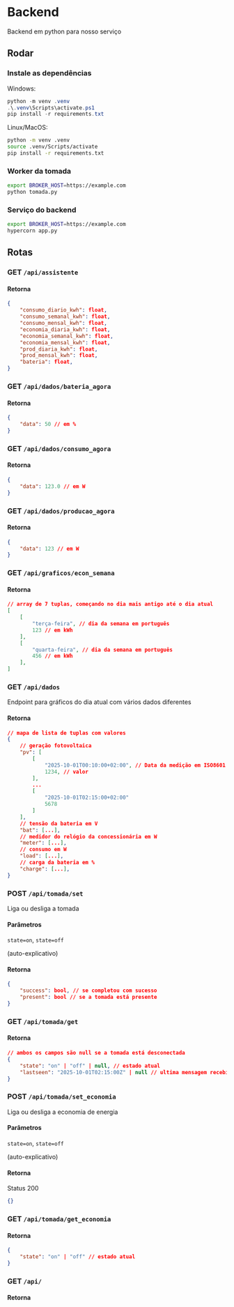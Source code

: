 # Backend

Backend em python para nosso serviço

## Rodar

### Instale as dependências

Windows:

```ps1
python -m venv .venv
.\.venv\Scripts\activate.ps1
pip install -r requirements.txt
```

Linux/MacOS:

```bash
python -m venv .venv
source .venv/Scripts/activate
pip install -r requirements.txt
```

### Worker da tomada

```bash
export BROKER_HOST=https://example.com
python tomada.py
```

### Serviço do backend

```bash
export BROKER_HOST=https://example.com
hypercorn app.py
```

## Rotas

### GET `/api/assistente`

#### Retorna

```json
{
    "consumo_diario_kwh": float,
    "consumo_semanal_kwh": float,
    "consumo_mensal_kwh": float,
    "economia_diaria_kwh": float,
    "economia_semanal_kwh": float,
    "economia_mensal_kwh": float,
    "prod_diaria_kwh": float,
    "prod_mensal_kwh": float,
    "bateria": float,
}
```

### GET `/api/dados/bateria_agora`

#### Retorna

```json
{
    "data": 50 // em %
}
```

### GET `/api/dados/consumo_agora`

#### Retorna

```json
{
    "data": 123.0 // em W
}
```

### GET `/api/dados/producao_agora`

#### Retorna

```json
{
    "data": 123 // em W
}
```

### GET `/api/graficos/econ_semana`

#### Retorna

```json
// array de 7 tuplas, começando no dia mais antigo até o dia atual
[
    [
        "terça-feira", // dia da semana em português
        123 // em kWh
    ],
    [
        "quarta-feira", // dia da semana em português
        456 // em kWh
    ],
]
```

### GET `/api/dados`

Endpoint para gráficos do dia atual com vários dados diferentes

#### Retorna

```json
// mapa de lista de tuplas com valores
{
    // geração fotovoltaica
    "pv": [
        [
            "2025-10-01T00:10:00+02:00", // Data da medição em ISO8601
            1234, // valor
        ],
        ...
        [
            "2025-10-01T02:15:00+02:00"
            5678
        ]
    ],
    // tensão da bateria em V
    "bat": [...],
    // medidor do relógio da concessionária em W
    "meter": [...],
    // consumo em W
    "load": [...],
    // carga da bateria em %
    "charge": [...],
}
```

### POST `/api/tomada/set`

Liga ou desliga a tomada

#### Parâmetros

`state=on`,
`state=off`

(auto-explicativo)

#### Retorna

```json
{
    "success": bool, // se completou com sucesso
    "present": bool // se a tomada está presente
}
```

### GET `/api/tomada/get`

#### Retorna

```json
// ambos os campos são null se a tomada está desconectada
{
    "state": "on" | "off" | null, // estado atual
    "lastseen": "2025-10-01T02:15:00Z" | null // ultima mensagem recebida pela tomada em ISO8601
}
```

### POST `/api/tomada/set_economia`

Liga ou desliga a economia de energia

#### Parâmetros

`state=on`,
`state=off`

(auto-explicativo)

#### Retorna

Status 200

```json
{}
```

### GET `/api/tomada/get_economia`

#### Retorna

```json
{
    "state": "on" | "off" // estado atual
}
```

### GET `/api/`

#### Retorna

```json

```
